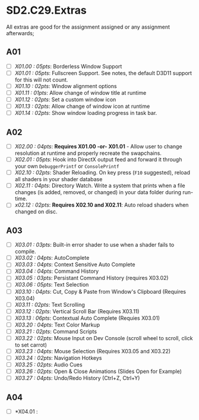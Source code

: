 SD2.C29.Extras
======

All extras are good for the assignment assigned or any assignment afterwards;

## A01
- [ ] *X01.00 : 05pts*:  Borderless Window Support
- [ ] *X01.01 : 05pts*:  Fullscreen Support.  See notes, the default D3D11 support for this will not count.
- [ ] *X01.10 : 02pts*:  Window alignment options
- [ ] *X01.11 : 01pts*:  Allow change of window title at runtime
- [ ] *X01.12 : 02pts*:  Set a custom window icon
- [ ] *X01.13 : 02pts*:  Allow change of window icon at runtime
- [ ] *X01.14 : 02pts*:  Show window loading progress in task bar. 

## A02
- [ ] *X02.00 : 04pts*:  **Requires X01.00 -or- X01.01** - Allow user to change resolution at runtime and properly recreate the swapchains.
- [ ] *X02.01 : 05pts*:  Hook into DirectX output feed and forward it through your own `DebuggerPrintf` or `ConsolePrintf`
- [ ] *X02.10 : 02pts*:  Shader Reloading.  On key press (`F10` suggested), reload all shaders in your shader database 
- [ ] *X02.11 : 04pts*:  Directory Watch.  Write a system that prints when a file changes (is added, removed, or changed) in your data folder during run-time. 
- [ ] *x02.12 : 02pts*:  **Requires X02.10 and X02.11**:  Auto reload shaders when changed on disc.   

## A03
- [ ] *X03.01 : 03pts*: Built-in error shader to use when a shader fails to compile.   
- [ ] *X03.02 : 04pts*: AutoComplete
- [ ] *X03.03 : 04pts*: Context Sensitive Auto Complete
- [ ] *X03.04 : 04pts*: Command History
- [ ] *X03.05 : 03pts*: Persistant Command History (requires X03.02)
- [ ] *X03.06 : 05pts*: Text Selection 
- [ ] *X03.10 : 04pts*: Cut, Copy & Paste from Window's Clipboard (Requires X03.04)
- [ ] *X03.11 : 02pts*: Text Scrolling
- [ ] *X03.12 : 02pts*: Vertical Scroll Bar (Requires X03.11)
- [ ] *X03.13 : 06pts*: Contextual Auto Complete (Requies X03.01)
- [ ] *X03.20 : 04pts*: Text Color Markup
- [ ] *X03.21 : 02pts*: Command Scripts
- [ ] *X03.22 : 02pts*: Mouse Input on Dev Console (scroll wheel to scroll, click to set carrot)
- [ ] *X03.23 : 04pts*: Mouse Selection (Requires X03.05 and X03.22)
- [ ] *X03.24 : 02pts*: Navigation Hotkeys 
- [ ] *X03.25 : 02pts*: Audio Cues
- [ ] *X03.26 : 02pts*: Open & Close Animations (Slides Open for Example)
- [ ] *X03.27 : 04pts*: Undo/Redo History (Ctrl+Z, Ctrl+Y)

## A04
- [ ] *X04.01 : 